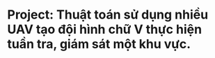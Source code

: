 # Project: Thuật toán sử dụng nhiều UAV tạo đội hình chữ V thực hiện tuần tra, giám sát một khu vực.
